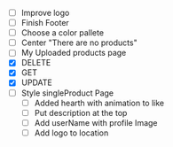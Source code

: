 - [ ]  Improve logo
- [ ]  Finish Footer
- [ ]  Choose a color pallete
- [ ]  Center "There are no products"
- [ ]  My Uploaded products page
  - [X]  DELETE
  - [X]  GET
  - [X]  UPDATE
- [ ] Style singleProduct Page
  - [ ] Added hearth with animation to like
  - [ ] Put description at the top
  - [ ] Add userName with profile Image
  - [ ] Add logo to location